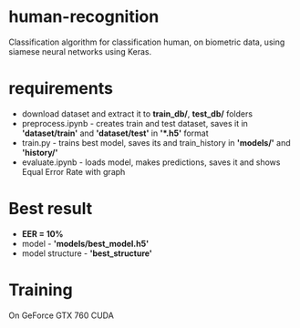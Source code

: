 # human-recognition
Classification algorithm for classification human, on biometric data, using siamese neural networks using Keras.

# requirements
- download dataset and extract it to **train_db/**, **test_db/** folders
- preprocess.ipynb - creates train and test dataset, saves it in **'dataset/train'** and **'dataset/test'** in **'*.h5'** format
- train.py - trains best model, saves its and train_history in **'models/'** and **'history/'**
- evaluate.ipynb - loads model, makes predictions, saves it and shows Equal Error Rate with graph

# Best result
- **EER = 10%**
- model - **'models/best_model.h5'**
- model structure - **'best_structure'**

# Training
On GeForce GTX 760 CUDA

